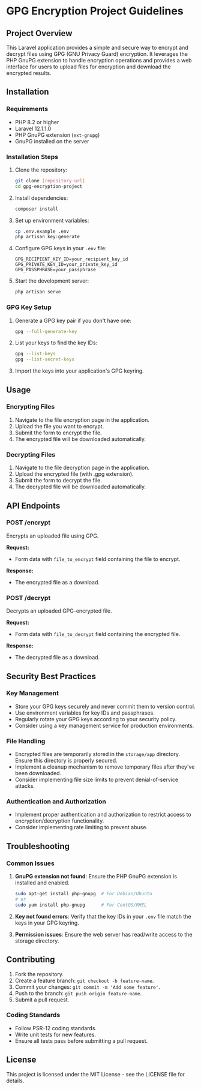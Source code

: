 # GPG Encryption Project Guidelines

## Project Overview
This Laravel application provides a simple and secure way to encrypt and decrypt files using GPG (GNU Privacy Guard) encryption. It leverages the PHP GnuPG extension to handle encryption operations and provides a web interface for users to upload files for encryption and download the encrypted results.

## Installation

### Requirements
- PHP 8.2 or higher
- Laravel 12.1.1.0
- PHP GnuPG extension (`ext-gnupg`)
- GnuPG installed on the server

### Installation Steps
1. Clone the repository:
   ```bash
   git clone [repository-url]
   cd gpg-encryption-project
   ```

2. Install dependencies:
   ```bash
   composer install
   ```

3. Set up environment variables:
   ```bash
   cp .env.example .env
   php artisan key:generate
   ```

4. Configure GPG keys in your `.env` file:
   ```
   GPG_RECIPIENT_KEY_ID=your_recipient_key_id
   GPG_PRIVATE_KEY_ID=your_private_key_id
   GPG_PASSPHRASE=your_passphrase
   ```

5. Start the development server:
   ```bash
   php artisan serve
   ```

### GPG Key Setup
1. Generate a GPG key pair if you don't have one:
   ```bash
   gpg --full-generate-key
   ```

2. List your keys to find the key IDs:
   ```bash
   gpg --list-keys
   gpg --list-secret-keys
   ```

3. Import the keys into your application's GPG keyring.

## Usage

### Encrypting Files
1. Navigate to the file encryption page in the application.
2. Upload the file you want to encrypt.
3. Submit the form to encrypt the file.
4. The encrypted file will be downloaded automatically.

### Decrypting Files
1. Navigate to the file decryption page in the application.
2. Upload the encrypted file (with .gpg extension).
3. Submit the form to decrypt the file.
4. The decrypted file will be downloaded automatically.

## API Endpoints

### POST /encrypt
Encrypts an uploaded file using GPG.

**Request:**
- Form data with `file_to_encrypt` field containing the file to encrypt.

**Response:**
- The encrypted file as a download.

### POST /decrypt
Decrypts an uploaded GPG-encrypted file.

**Request:**
- Form data with `file_to_decrypt` field containing the encrypted file.

**Response:**
- The decrypted file as a download.

## Security Best Practices

### Key Management
- Store your GPG keys securely and never commit them to version control.
- Use environment variables for key IDs and passphrases.
- Regularly rotate your GPG keys according to your security policy.
- Consider using a key management service for production environments.

### File Handling
- Encrypted files are temporarily stored in the `storage/app` directory. Ensure this directory is properly secured.
- Implement a cleanup mechanism to remove temporary files after they've been downloaded.
- Consider implementing file size limits to prevent denial-of-service attacks.

### Authentication and Authorization
- Implement proper authentication and authorization to restrict access to encryption/decryption functionality.
- Consider implementing rate limiting to prevent abuse.

## Troubleshooting

### Common Issues
1. **GnuPG extension not found**: Ensure the PHP GnuPG extension is installed and enabled.
   ```bash
   sudo apt-get install php-gnupg  # For Debian/Ubuntu
   # or
   sudo yum install php-gnupg      # For CentOS/RHEL
   ```

2. **Key not found errors**: Verify that the key IDs in your `.env` file match the keys in your GPG keyring.

3. **Permission issues**: Ensure the web server has read/write access to the storage directory.

## Contributing
1. Fork the repository.
2. Create a feature branch: `git checkout -b feature-name`.
3. Commit your changes: `git commit -m 'Add some feature'`.
4. Push to the branch: `git push origin feature-name`.
5. Submit a pull request.

### Coding Standards
- Follow PSR-12 coding standards.
- Write unit tests for new features.
- Ensure all tests pass before submitting a pull request.

## License
This project is licensed under the MIT License - see the LICENSE file for details.
